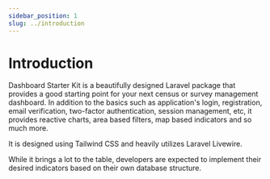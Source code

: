 ```yaml
---
sidebar_position: 1
slug: ../introduction
---
```


# Introduction

Dashboard Starter Kit is a beautifully designed Laravel package that provides a good starting point for your next census or survey management dashboard. In addition to the basics such as application's login, registration, email verification, two-factor authentication, session management, etc, it provides
reactive charts, area based filters, map based indicators and so much more.

It is designed using Tailwind CSS and heavily utilizes Laravel Livewire.

While it brings a lot to the table, developers are expected to implement their desired indicators based on their own database structure.



